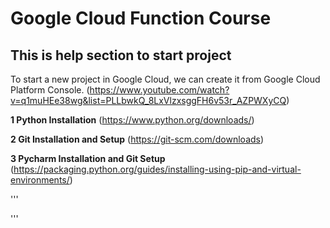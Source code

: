 # Google Cloud Function Course

## This is help section to start project

To start a new project in Google Cloud, we can create it from Google Cloud Platform Console.
(https://www.youtube.com/watch?v=q1muHEe38wg&list=PLLbwkQ_8LxVlzxsggFH6v53r_AZPWXyCQ)

**1 Python Installation** (https://www.python.org/downloads/)

**2 Git Installation and Setup** (https://git-scm.com/downloads)

**3 Pycharm Installation and Git Setup** (https://packaging.python.org/guides/installing-using-pip-and-virtual-environments/)

'''

'''